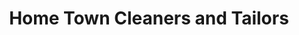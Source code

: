 ---
title: "Home Town Cleaners and Tailors"
url: /palm-city/home-town-cleaners-and-tailors/
shop: Wäscherei
---